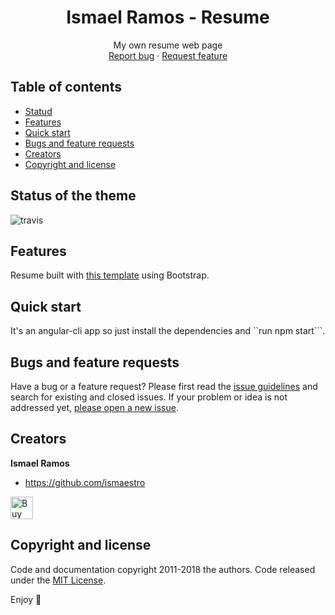 <p align="center">
  <h1 align="center">Ismael Ramos - Resume</h1>

  <p align="center">
    My own resume web page
    <br>
    <a href="https://github.com/Ismaestro/resume/issues/new?template=bug.md">Report bug</a>
    ·
    <a href="https://github.com/Ismaestro/resume/issues/new?template=feature.md&labels=feature">Request feature</a>
  </p>
</p>

## Table of contents

- [Statud](#status-of-the-theme)
- [Features](#features)
- [Quick start](#quick-start)
- [Bugs and feature requests](#bugs-and-feature-requests)
- [Creators](#creators)
- [Copyright and license](#copyright-and-license)

## Status of the theme

![travis](https://travis-ci.org/Ismaestro/ismaelramos.svg?branch=master)

## Features

Resume built with [this template](https://themeforest.net/item/alpha-cv-resume-vcard-portfolio-template/20381622) using Bootstrap.

## Quick start

It's an angular-cli app so just install the dependencies and ``run npm start```.

## Bugs and feature requests

Have a bug or a feature request? Please first read the [issue guidelines](https://github.com/Ismaestro/resume/blob/master/CONTRIBUTING.md) and search for existing and closed issues. If your problem or idea is not addressed yet, [please open a new issue](https://github.com/Ismaestro/resume/issues/new).

## Creators

**Ismael Ramos**

- <https://github.com/ismaestro>

<a href='https://ko-fi.com/S6S5LMVR' target='_blank'><img height='36' style='border:0px;height:36px;' src='https://az743702.vo.msecnd.net/cdn/kofi4.png?v=0' border='0' alt='Buy Me a Coffee at ko-fi.com' /></a>

## Copyright and license

Code and documentation copyright 2011-2018 the authors. Code released under the [MIT License](https://github.com/Ismaestro/resume/blob/master/LICENSE).

Enjoy :metal:
